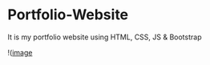 # Portfolio-Website
It is my portfolio website using HTML, CSS, JS &amp; Bootstrap

!([image](https://github.com/marjan-ahmed/Portfolio-Website/assets/159646510/3f9bfb43-e8a0-47b5-a5f8-d4348d055384)
